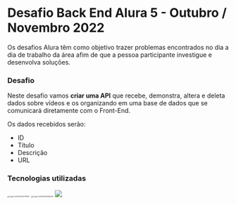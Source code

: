 # Desafio Back End Alura 5 -  Outubro / Novembro 2022



Os desafios Alura têm como objetivo trazer problemas encontrados no dia a dia de trabalho da área afim de que a pessoa participante investigue  e desenvolva soluções.



### Desafio

Neste desafio vamos **criar uma API** que recebe, demonstra, altera e deleta dados sobre vídeos e os organizando em uma base de dados que se comunicará diretamente com o Front-End.

Os dados recebidos serão:

- ID 
- Título
- Descrição 
- URL



### Tecnologias utilizadas



<img src="https://www.celsonunes.com.br/wp-content/uploads/2018/05/java-logo.png" alt="image-20221025125721994" style="zoom: 25%;" />				<img src="C:\Users\Aimée\AppData\Roaming\Typora\typora-user-images\image-20221025125830420.png" alt="image-20221025125830420" style="zoom:25%;" />				<img src="https://img.icons8.com/color/128/000000/spring-logo.png"/>

